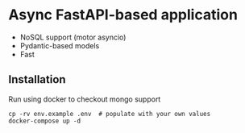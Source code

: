 # Async FastAPI-based application

- NoSQL support (motor asyncio)
- Pydantic-based models
- Fast

## Installation

Run using docker to checkout mongo support

```
cp -rv env.example .env  # populate with your own values
docker-compose up -d
```
